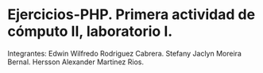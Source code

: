 # Ejercicios-PHP. Primera actividad de cómputo II, laboratorio I.

Integrantes:
Edwin Wilfredo Rodriguez Cabrera.
Stefany Jaclyn Moreira Bernal.
Hersson Alexander Martinez Rios.
